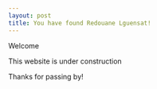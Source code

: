 ```yaml
---
layout: post
title: You have found Redouane Lguensat!
---
```


Welcome 

This website is under construction

Thanks for passing by!
